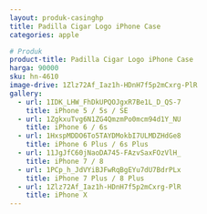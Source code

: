 ```yaml
---
layout: produk-casinghp
title: Padilla Cigar Logo iPhone Case
categories: apple

# Produk
product-title: Padilla Cigar Logo iPhone Case
harga: 90000
sku: hn-4610
image-drive: 1Zlz72Af_Iaz1h-HDnH7f5p2mCxrg-PlR
gallery:
  - url: 1IDK_LHW_FhDkUPQOJgxR7Be1L_D_QS-7
    title: iPhone 5 / 5s / SE
  - url: 1ZgkxuTvg6N1ZG4QmzmPo0mcm94d1Y_NU
    title: iPhone 6 / 6s
  - url: 1HxspMDDO6To5TAYDMokbI7ULMDZHdGe8
    title: iPhone 6 Plus / 6s Plus
  - url: 11JgJfC60jNaoDA745-FAzvSaxFOzVlH_
    title: iPhone 7 / 8
  - url: 1PCp_h_JdVYiBJFwRqBgEYu7dU7BdrPLx
    title: iPhone 7 Plus / 8 Plus
  - url: 1Zlz72Af_Iaz1h-HDnH7f5p2mCxrg-PlR
    title: iPhone X
---
```

